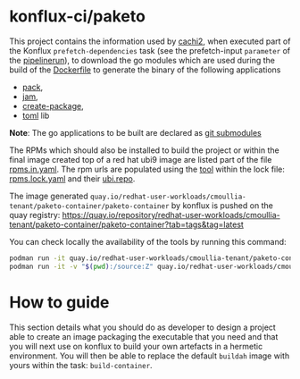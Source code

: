 # konflux-ci/paketo

This project contains the information used by [cachi2](containerbuildsystem), when executed part of the Konflux `prefetch-dependencies` task (see the prefetch-input `parameter` of the [pipelinerun](.tekton/paketo-container-push.yaml)), to download the go modules which are used during the build 
of the [Dockerfile](Containerfile) to generate the binary of the following applications 
- [pack](https://github.com/redhat-buildpacks/fork-pack), 
- [jam](https://github.com/redhat-buildpacks/fork-jam), 
- [create-package](https://github.com/redhat-buildpacks/fork-libpak), 
- [toml](https://github.com/pelletier/go-toml) lib

**Note**: The go applications to be built are declared as [git submodules](.gitmodules)

The RPMs which should also be installed to build the project or within the final image created top of a red hat ubi9 image
are listed part of the file [rpms.in.yaml](rpms.in.yaml). The rpm urls are populated using the [tool](https://github.com/konflux-ci/rpm-lockfile-prototype) within the lock file: [rpms.lock.yaml](rpms.lock.yaml) and their [ubi.repo](ubi.repo).

The image generated `quay.io/redhat-user-workloads/cmoullia-tenant/paketo-container/paketo-container` by konflux 
is pushed on the quay registry: https://quay.io/repository/redhat-user-workloads/cmoullia-tenant/paketo-container/paketo-container?tab=tags&tag=latest

You can check locally the availability of the tools by running this command:
```bash
podman run -it quay.io/redhat-user-workloads/cmoullia-tenant/paketo-container/paketo-container:<TAG> pack
podman run -it -v "$(pwd):/source:Z" quay.io/redhat-user-workloads/cmoullia-tenant/paketo-container/paketo-container:$TAG tomljson /source/builder.toml
```

# How to guide

This section details what you should do as developer to design a project able to create an image packaging the executable that you need
and that you will next use on konflux to build your own artefacts in a hermetic environment. You will then be able to replace the default `buildah` image with yours
within the task: `build-container`.






